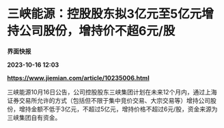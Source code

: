 # 三峡能源：控股股东拟3亿元至5亿元增持公司股份，增持价不超6元/股
**界面快报**

**2023-10-16 12:03**

**https://www.jiemian.com/article/10235006.html**

三峡能源10月16日公告，公司控股股东三峡集团计划在未来12个月内，通过上海证券交易所允许的方式（包括但不限于集中竞价交易、大宗交易等）增持公司股份，增持金额不低于3亿元，不超过5亿元，增持价格不超过6元/股，资金来源为三峡集团自有资金。